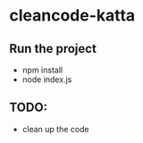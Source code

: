 # cleancode-katta

## Run the project
- npm install
- node index.js

## TODO:
  - clean up the code
